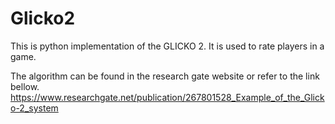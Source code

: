 # Glicko2
This is python implementation of the GLICKO 2. It is used to rate players in a game.

The algorithm can be found in the research gate website or refer to the link bellow.
https://www.researchgate.net/publication/267801528_Example_of_the_Glicko-2_system
